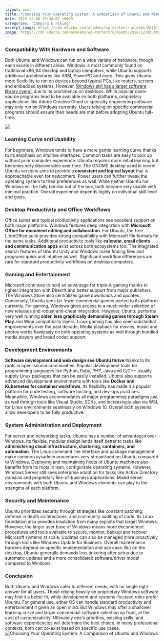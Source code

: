 ```yaml
---
layout: post
title: "Choosing Your Operating System: A Comparison of Ubuntu and Windows"
date: 2023-12-06 20:34:07 +0000
categories: "Camping & hiking"
excerpt_image: https://cdn.educba.com/academy/wp-content/uploads/2018/12/Ubuntu-vs-Windows-10.jpg
image: https://cdn.educba.com/academy/wp-content/uploads/2018/12/Ubuntu-vs-Windows-10.jpg
---
```


### Compatibility With Hardware and Software
Both Ubuntu and Windows can run on a wide variety of hardware, though each excels in different areas. Windows is most commonly found on traditional x86_64 desktop and laptop computers, while Ubuntu supports additional architectures like ARM, PowerPC and more. This gives Ubuntu more flexibility to run on devices beyond typical PCs, like routers, servers and embedded systems. 
However, [Windows still has a larger software library overall](https://yt.io.vn/collection/alday) due to its prominence on desktops. While popular open-source programs tend to be available on both platforms, proprietary applications like Adobe Creative Cloud or specialty engineering software may only run on Windows currently. Users relying on specific commercial programs should ensure their needs are met before adopting Ubuntu full-time. 

![](https://www.softwaretestinghelp.com/wp-content/qa/uploads/2020/10/Windows-vs-Ubuntu-.png)
### Learning Curve and Usability
For beginners, Windows tends to have a more gentle learning curve thanks to its emphasis on intuitive interfaces. Common tasks are easy to pick up without prior computer experience. Ubuntu requires more initial learning but becomes very discoverable over time.
The GNOME desktop used in recent Ubuntu versions aims to provide a **consistent and logical layout** that is approachable even for newcomers. Power users can further tweak the operating system to their preferences as well. While neither Ubuntu nor Windows will be fully familiar out of the box, both become very usable with minimal practice. Overall experience depends highly on individual skill level and goals.
### Desktop Productivity and Office Workflows  
Office suites and typical productivity applications see excellent support on both major platforms. Windows features deep integration with **Microsoft Office for document editing and collaboration**. For Ubuntu, the free LibreOffice suite provides strong compatibility with Microsoft file formats for the same tasks. 
Additional productivity tools like **calendar, email clients and communication apps** exist across both ecosystems too. The integrated search features of Ubuntu Unity and Windows make finding files and programs quick and intuitive as well. Significant workflow differences are rare for standard productivity workflows on desktop computers.
### Gaming and Entertainment
Microsoft continues to hold an advantage for triple-A gaming thanks to tighter integration with DirectX and better support from major publishers. The Windows Store also centralizes game downloads and updates.
Conversely, Ubuntu sees far fewer commercial games ported to its platform currently. For gaming, Windows gives access to a much wider selection of new releases and robust anti-cheat integration. 
However, Ubuntu performs very well running **older, less graphically demanding games through Steam Play** and Wine compatibility layers. Linux gaming has also seen substantial improvements over the past decade. Media playback for movies, music and photos works flawlessly on both operating systems as well through bundled media players and broad codec support.
### Development Environments  
**Software development and web design see Ubuntu thrive** thanks to its roots in open-source communities. Popular development tools for programming languages like Python, Ruby, PHP, Java and C/C++ usually supply Linux packages that can be easily installed. 
Ubuntu also supports advanced development environments with tools like **Docker and Kubernetes for container workflows**. Its flexibility has made it a popular platform for code testing, software hosting, and dev-ops practices.
Meanwhile, Windows accommodates all major programming paradigms just as well through tools like Visual Studio, SDKs, and increasingly also via WSL for Linux environments seamlessly on Windows 10. Overall both systems allow developers to be fully productive.
### System Administration and Deployment 
For server and networking tasks, Ubuntu has a number of advantages over Windows. Its flexible, modular design lends itself better to tasks like **administering cloud infrastructure, clustering, containers, and automation**.
The Linux command line interface and package management make common sysadmin procedures very streamlined on Ubuntu compared to Windows. Deploying and maintaining fleets of Ubuntu machines also benefits from its roots in lean, configurable operating systems.
However, Windows Server still sees enterprise adoption for tasks like Active Directory domains and proprietary line-of-business applications. Mixed server environments with both Ubuntu and Windows elements can play to the strengths of each platform.
### Security and Maintenance
Ubuntu prioritizes security through strategies like constant patching, defense in depth architectures, and community auditing of code. Its Linux foundation also provides insulation from many exploits that target Windows. 
However, the larger user base of Windows means more documented procedures and tools available to secure, monitor, backup and recover Microsoft systems at scale. Updates can also be managed more proactively through tools like Windows Update for Business.
Overall maintenance burdens depend on specific implementation and use case. But on the desktop, Ubuntu generally demands less tinkering after setup due to automatic updates and a more consolidated software/driver model compared to Windows.
### Conclusion
Both Ubuntu and Windows cater to different needs, with no single right answer for all users. Those relying heavily on proprietary Windows software may find it a better fit, while development and systems-focused roles prefer Ubuntu. 
For general use, either OS can handle standard productivity and entertainment if given an open mind. But Windows may offer a shallower learning curve and larger commercial software selection up front, at the cost of customizability. Ultimately one's priorities, existing skills, and software dependencies will determine the best choice. In many professional contexts, both can co-exist based on specific use cases.
![Choosing Your Operating System: A Comparison of Ubuntu and Windows](https://cdn.educba.com/academy/wp-content/uploads/2018/12/Ubuntu-vs-Windows-10.jpg)
